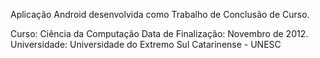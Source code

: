 Aplicação Android desenvolvida como Trabalho de Conclusão de Curso.


Curso: Ciência da Computação
Data de Finalização: Novembro de 2012.
Universidade: Universidade do Extremo Sul Catarinense - UNESC
